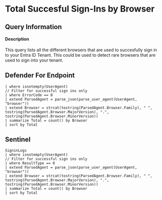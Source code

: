 # Total Succesful Sign-Ins by Browser

## Query Information

#### Description
This query lists all the different browsers that are used to succesfully sign in to your Entra ID Tenant. This could be used to detect rare browsers that are used to sign into your tenant.


## Defender For Endpoint
```KQLAADSignInEventsBeta
| where isnotempty(UserAgent)
// Filter for successful sign ins only
| where ErrorCode == 0
| extend ParsedAgent = parse_json(parse_user_agent(UserAgent, "browser"))
| extend Browser = strcat(tostring(ParsedAgent.Browser.Family), " ", tostring(ParsedAgent.Browser.MajorVersion), ".", tostring(ParsedAgent.Browser.MinorVersion))
| summarize Total = count() by Browser
| sort by Total
```

## Sentinel
```KQL
SigninLogs
| where isnotempty(UserAgent)
// Filter for successful sign ins only
| where ResultType == 0
| extend ParsedAgent = parse_json(parse_user_agent(UserAgent, "browser"))
| extend Browser = strcat(tostring(ParsedAgent.Browser.Family), " ", tostring(ParsedAgent.Browser.MajorVersion), ".", tostring(ParsedAgent.Browser.MinorVersion))
| summarize Total = count() by Browser
| sort by Total
```

